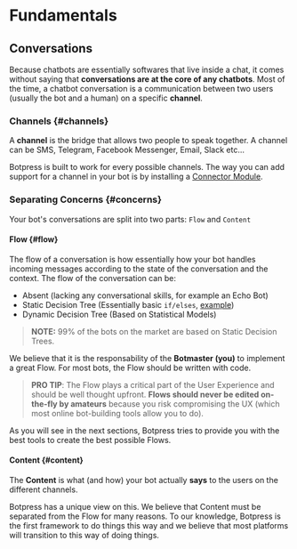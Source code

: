 # Fundamentals

## Conversations

Because chatbots are essentially softwares that live inside a chat, it comes without saying that **conversations are at the core of any chatbots**. Most of the time, a chatbot conversation is a communication between two users (usually the bot and a human) on a specific **channel**.

### Channels {#channels}

A **channel** is the bridge that allows two people to speak together. A channel can be SMS, Telegram, Facebook Messenger, Email, Slack etc...

Botpress is built to work for every possible channels. The way you can add support for a channel in your bot is by installing a [Connector Module](./modules.md#connectors).

### Separating Concerns {#concerns}

Your bot's conversations are split into two parts: `Flow` and `Content`

#### Flow {#flow}

The flow of a conversation is how essentially how your bot handles incoming messages according to the state of the conversation and the context. The flow of the conversation can be:

- Absent (lacking any conversational skills, for example an Echo Bot)
- Static Decision Tree (Essentially basic `if/elses`, [example](https://chatbotsmagazine.com/design-framework-for-chatbots-aa27060c4ea3))
- Dynamic Decision Tree (Based on Statistical Models)

> **NOTE:** 99% of the bots on the market are based on Static Decision Trees.

We believe that it is the responsability of the **Botmaster (you)** to implement a great Flow. For most bots, the Flow should be written with code.

> **PRO TIP**: The Flow plays a critical part of the User Experience and should be well thought upfront. **Flows should never be edited on-the-fly by amateurs** because you risk compromising the UX (which most online bot-building tools allow you to do).

As you will see in the next sections, Botpress tries to provide you with the best tools to create the best possible Flows.

#### Content {#content}

The **Content** is what (and how) your bot actually **says** to the users on the different channels.

Botpress has a unique view on this. We believe that Content must be separated from the Flow for many reasons. To our knowledge, Botpress is the first framework to do things this way and we believe that most platforms will transition to this way of doing things.